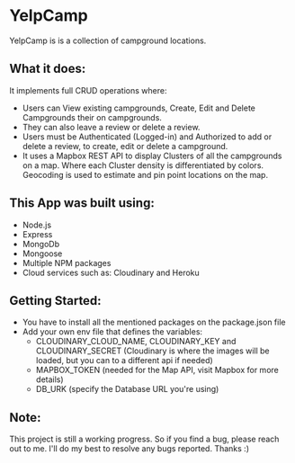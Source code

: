 # YelpCamp
YelpCamp is is a collection of campground locations.  

## What it does:
It implements full CRUD operations where:  
- Users can View existing campgrounds, Create, Edit and Delete Campgrounds their on campgrounds. 
- They can also leave a review or delete a review.  
- Users must be Authenticated (Logged-in) and Authorized to add or delete a review, to create, edit or delete a campground. 
- It uses a Mapbox REST API to display Clusters of all the campgrounds on a map. Where each Cluster density is differentiated by colors. Geocoding is used to estimate and pin point locations on the map.


## This App was built using:
- Node.js
- Express
- MongoDb
- Mongoose
- Multiple NPM packages
- Cloud services such as: Cloudinary and Heroku


## Getting Started:
- You have to install all the mentioned packages on the package.json file
- Add your own env file that defines the variables: 
  - CLOUDINARY_CLOUD_NAME, CLOUDINARY_KEY and CLOUDINARY_SECRET (Cloudinary is where the images will be loaded, but you can to a different api if needed)
  - MAPBOX_TOKEN (needed for the Map API, visit Mapbox for more details)
  - DB_URK (specify the Database URL you're using)


## Note:
This project is still a working progress. So if you find a bug, please reach out to me. 
I'll do my best to resolve any bugs reported. Thanks :)

